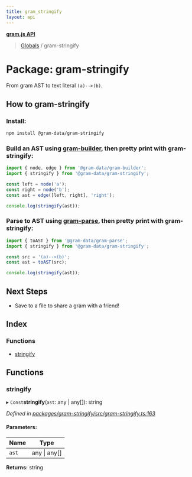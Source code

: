 ```yaml
---
title: gram_stringify
layout: api
---
```


**[gram.js API](../README.md)**

> [Globals](../globals.md) / gram-stringify

# Package: gram-stringify

From gram AST to text literal `(a)-->(b)`.

## How to gram-stringify

### Install:

``` bash
npm install @gram-data/gram-stringify
```

### Build an AST using [gram-builder](gram_builder.md), then pretty print with gram-stringify:

``` TypeScript
import { node, edge } from '@gram-data/gram-builder';
import { stringify } from '@gram-data/gram-stringify'; 

const left = node('a');
const right = node('b');
const ast = edge([left, right], 'right');

console.log(stringify(ast));
```

### Parse to AST using [gram-parse](gram_parse.md), then pretty print with gram-stringify:

``` TypeScript
import { toAST } from '@gram-data/gram-parse'; 
import { stringify } from '@gram-data/gram-stringify'; 

const src = '(a)-->(b)';
const ast = toAST(src);

console.log(stringify(ast));
```

## Next Steps

- Save to a file to share a gram with a friend!

## Index

### Functions

* [stringify](gram_stringify.md#stringify)

## Functions

### stringify

▸ `Const`**stringify**(`ast`: any \| any[]): string

*Defined in [packages/gram-stringify/src/gram-stringify.ts:163](https://github.com/gram-data/gram-js/blob/fd9a123/packages/gram-stringify/src/gram-stringify.ts#L163)*

#### Parameters:

Name | Type |
------ | ------ |
`ast` | any \| any[] |

**Returns:** string
